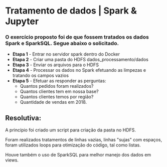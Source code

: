 # Tratamento de dados | Spark & Jupyter

### O exercício proposto foi de que fossem tratados os dados Spark e SparkSQL. Segue abaixo o solicitado.

* **Etapa 1** - Entrar no servidor spark dentro do Docker
* **Etapa 2** - Criar uma pasta do HDFS dados_processamento/dados
* **Etapa 3** - Enviar os arquivos para o HDFS
* **Etapa 4** - Processar os dados no Spark efetuando as limpezas e tratando os campos vazios
* **Etapa 5** - Efetuar as responder as perguntas:
  * Quantos pedidos foram realizados?
  * Quantos clientes tem em nossa base?
  * Quantos clientes temos por região?
  * Quantidade de vendas em 2018.


## Resolutiva:

A princípio foi criado um script para criação da pasta no HDFS.

Foram realizados tratamentos de linhas vazias, linhas "sujas" com espaços, foram utilizados loops para otimização do código, tal como listas.

Houve também o uso de SparkSQL para melhor manejo dos dados em views.
